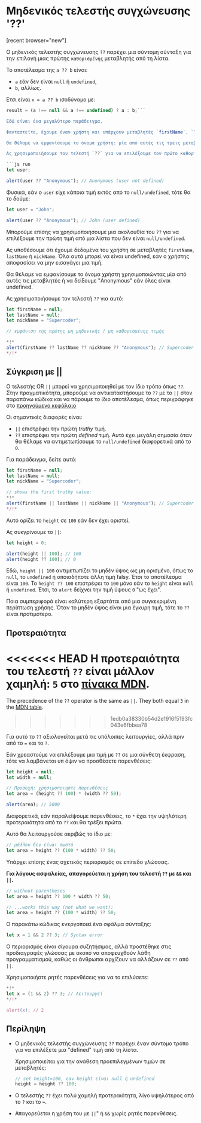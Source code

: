 # Μηδενικός τελεστής συγχώνευσης '??'

[recent browser="new"]

Ο μηδενικός τελεστής συγχώνευσης `??` παρέχει μια σύντομη σύνταξη για την επιλογή μιας πρώτης `καθορισμένης` μεταβλητής από τη λίστα.

Το αποτέλεσμα της `a ?? b` είναι:
- `a` εάν δεν είναι `null` ή `undefined`,
- `b`, αλλίως.

Ετσι είναι `x = a ?? b` ισοδύναμο με:

```js
result = (a !== null && a !== undefined) ? a : b;```

Εδώ είναι ένα μεγαλύτερο παράδειγμα.

Φανταστείτε, έχουμε έναν χρήστη και υπάρχουν μεταβλητές `firstName`, `lastName` ή `nickName` για το όνομα, το επώνυμο και το ψευδώνυμό τους. Όλα αυτά μπορεί να είναι ακαθόριστα, εάν ο χρήστης αποφασίσει να μην εισαγάγει καμία τιμή.

Θα θέλαμε να εμφανίσουμε το όνομα χρήστη: μία από αυτές τις τρεις μεταβλητές ή να δείξουμε "Anonymous" εάν δεν έχει οριστεί τίποτα.

Ας χρησιμοποιήσουμε τον τελεστή `??` για να επιλέξουμε τον πρώτο καθορισμένο:

```js run
let user;

alert(user ?? "Anonymous"); // Anonymous (user not defined)
```

Φυσικά, εάν ο `user` είχε κάποια τιμή εκτός από το `null/undefined`, τότε θα το δούμε:

```js run
let user = "John";

alert(user ?? "Anonymous"); // John (user defined)
```

Μπορούμε επίσης να χρησιμοποιήσουμε μια ακολουθία του `??` για να επιλέξουμε την πρώτη τιμή από μια λίστα που δεν είναι `null/undefined`.

Ας υποθέσουμε ότι έχουμε δεδομένα του χρήστη σε μεταβλητές `firstName`, `lastName` ή `nickName`. Όλα αυτά μπορεί να είναι undefined, εάν ο χρήστης αποφασίσει να μην εισαγάγει μια τιμή.

Θα θέλαμε να εμφανίσουμε το όνομα χρήστη χρησιμοποιώντας μία από αυτές τις μεταβλητές ή να δείξουμε "Anonymous"  εάν όλες είναι undefined.

Ας χρησιμοποιήσουμε τον τελεστή `??`  για αυτό:

```js run
let firstName = null;
let lastName = null;
let nickName = "Supercoder";

// εμφάνιση της πρώτης μη μηδενικής / μη καθορισμένης τιμής

*!*
alert(firstName ?? lastName ?? nickName ?? "Anonymous"); // Supercoder
*/!*
```

## Σύγκριση με ||

Ο τελεστής OR `||` μπορεί να χρησιμοποιηθεί με τον ίδιο τρόπο όπως `??`. Στην πραγματικότητα, μπορούμε να αντικαταστήσουμε το `??` με το `||` στον παραπάνω κώδικα και να πάρουμε το ίδιο αποτέλεσμα, όπως περιγράφηκε στο [προηγούμενο κεφάλαιο](info:logical-operators#or-finds-the-first-truthy-value)

Οι σημαντικές διαφορές είναι:
- `||` επιστρέφει την πρώτη *truthy* τιμή.
- `??` επιστρέφει την πρώτη *defined* τιμή.
Αυτό έχει μεγάλη σημασία όταν θα θέλαμε να αντιμετωπίσουμε το `null/undefined` διαφορετικά από το `0`.

Για παράδειγμα, δείτε αυτό:

```js run
let firstName = null;
let lastName = null;
let nickName = "Supercoder";

// shows the first truthy value:
*!*
alert(firstName || lastName || nickName || "Anonymous"); // Supercoder
*/!*
```

Αυτό ορίζει το `height` σε `100` εάν δεν έχει οριστεί.

Ας συκγρίνουμε το `||`:

```js run
let height = 0;

alert(height || 100); // 100
alert(height ?? 100); // 0
```

Εδώ, `height || 100` αντιμετωπίζει το μηδέν ύψος ως μη ορισμένο, όπως το `null`, το `undefined` ή οποιαδήποτε άλλη τιμή falsy.
Έτσι το αποτέλεσμα είναι `100`.
Το `height ?? 100` επιστρέφει το `100` μόνο εάν το `height` είναι `null` ή `undefined`. Έτσι, το `alert` δείχνει την τιμή ύψους `0` "ως έχει".

Ποια συμπεριφορά είναι καλύτερη εξαρτάται από μια συγκεκριμένη περίπτωση χρήσης. Όταν το μηδέν ύψος είναι μια έγκυρη τιμή, τότε το `??` είναι προτιμότερο.

## Προτεραιότητα

<<<<<<< HEAD
Η προτεραιότητα του τελεστή `??` είναι μάλλον χαμηλή: `5` στο
[πίνακα MDN](https://developer.mozilla.org/en-US/docs/Web/JavaScript/Reference/Operators/Operator_Precedence#Table).
=======
The precedence of the `??` operator is the same as `||`. They both equal `3` in the [MDN table](https://developer.mozilla.org/en-US/docs/Web/JavaScript/Reference/Operators/Operator_Precedence#Table).
>>>>>>> 1edb0a38330b54d2e1916f5193fc043e6fbbea78

Για αυτό το `??` αξιολογείται μετά τις υπόλοιπες λειτουργίες, αλλά πριν από το `=` και το `?`.

Εάν χρεαστούμε να επιλέξουμε μια τιμή με `??` σε μια σύνθετη έκφραση, τότε να λαμβάνεται υπ όψιν να προσθέσετε παρενθέσεις:

```js run
let height = null;
let width = null;

// Προσοχή: χρησιμοποιηστε παρενθέσεις
let area = (height ?? 100) * (width ?? 50);

alert(area); // 5000
```
Διαφορετικά, εάν παραλείψουμε παρενθέσεις, το `*` έχει την υψηλότερη προτεραιότητα από το `??` και θα τρέξει πρώτα.

Αυτό θα λειτουργούσε ακριβώς το ίδιο με:

```js
// μάλλον δεν είναι σωστό
let area = height ?? (100 * width) ?? 50;
```

Υπάρχει επίσης ένας σχετικός περιορισμός σε επίπεδο γλώσσας.

**Για λόγους ασφαλείας, απαγορεύεται η χρήση του τελεστή `??` με `&&` και `||`.**


```js
// without parentheses
let area = height ?? 100 * width ?? 50;

// ...works this way (not what we want):
let area = height ?? (100 * width) ?? 50;
```

Ο παρακάτω κώδικας ενεργοποιεί ένα σφάλμα σύνταξης:

```js run
let x = 1 && 2 ?? 3; // Syntax error
```
Ο περιορισμός είναι σίγουρα συζητήσιμος, αλλά προστέθηκε στις προδιαγραφές γλώσσας με σκοπό να αποφευχθούν λάθη προγραμματισμού, καθώς οι άνθρωποι αρχίζουν να αλλάζουν σε `??` από `||`.

Χρησιμοποιήστε ρητές παρενθέσεις για να το επιλύσετε:

```js run
*!*
let x = (1 && 2) ?? 3; // Λειτουργεί
*/!*

alert(x); // 2
```

## Περίληψη

- Ο μηδενικός τελεστής συγχώνευσης `??` παρέχει έναν σύντομο τρόπο για να επιλέξετε μια "defined" τιμή από τη λίστα.


    Χρησιμοποιείται για την ανάθεση προεπιλεγμένων τιμών σε μεταβλητές:

    ```js
    // set height=100, εαν height είναι null ή undefined
    height = height ?? 100;
    ```

- Ο τελεστής `??` έχει πολύ χαμηλή προτεραιότητα, λίγο υψηλότερος από το `?` και το `=`.
- Απαγορεύεται η χρήση του με `||`" ή `&&` χωρίς ρητές παρενθέσεις.

